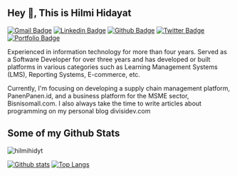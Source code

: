 ## Hey 👋, This is Hilmi Hidayat
[![Gmail Badge](https://img.shields.io/badge/-hilmihidayat175@gmail.com-c14438?style=flat&logo=Gmail&logoColor=white&link=mailto:hilmihidayat175@gmail.com)](mailto:hilmihidayat175@gmail.com) 
[![Linkedin Badge](https://img.shields.io/badge/-hilmihidayat-0072b1?style=flat&logo=Linkedin&logoColor=white&link=https://www.linkedin.com/in/hilmihidayat/)](https://www.linkedin.com/in/hilmihidayat/) [![Github Badge](https://img.shields.io/badge/-hilmihidyt-grey?style=flat&logo=github&logoColor=white&link=https://github.com/hilmihidyt/)](https://www.github.com/hilmihidyt/) [![Twitter Badge](https://img.shields.io/badge/-hilmihidyt-00acee?style=flat&logo=twitter&logoColor=white&link=https://twitter.com/hilmihidyt/)](https://www.twitter.com/hilmihidyt/) [![Portfolio Badge](https://img.shields.io/badge/portfolio-web-blue?style=flat&link=https://hilmihidayat.com/)](https://hilmihidayat.com/) <p align='left'>Experienced in information technology for more than four years. Served as a Software Developer for over three years and has developed or built platforms in various categories such as Learning Management Systems (LMS), Reporting Systems, E-commerce, etc.

Currently, I'm focusing on developing a supply chain management platform, PanenPanen.id, and a business platform for the MSME sector, Bisnisomall.com.
I also always take the time to write articles about programming on my personal blog divisidev.com</p>
## Some of my Github Stats
<p align=left> <img src=https://komarev.com/ghpvc/?username=hilmihidyt alt=hilmihidyt /> </p>

[![Github stats](https://github-readme-stats.vercel.app/api?username=hilmihidyt&show_icons=true&include_all_commits=true)](https://github.com/hilmihidyt/github-readme-stats)
[![Top Langs](https://github-readme-stats.vercel.app/api/top-langs/?username=hilmihidyt&layout=compact)](https://github.com/hilmihidyt/github-readme-stats)
